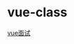 # vue-class

[vue面试](https://mp.weixin.qq.com/s?__biz=MzI1ODk2Mjk0Nw==&mid=2247484315&idx=1&sn=d7ceb92397ce99f422b5bc394983e0dc&chksm=ea0160f7dd76e9e1a662a688bfd1cdd5f623d8381436b3ef7b69199267ca784c1d7224626837&mpshare=1&scene=1&srcid=0426iXjD5PVYDXbSLNHVL9YK&key=bd2b5d5de1eb6c85d24cdac53f134bb33828261e8d03449a8c96f4584a8755cc63d3c0ec56811b82a2e8cb35297cd6ab7a44c70d39c3701ebfb77616e740fbdc493c08b1aaf9b80893e00095996dd862&ascene=1&uin=MTk2MTc3NTg2MA%3D%3D&devicetype=Windows+7&version=62060739&lang=zh_CN&pass_ticket=qino%2FLXtliSqfruQXH0QNmuEmhiPBKO%2FdV1Dt4vt%2BdbUgXaEQEKuYtlYValkwMMM)
